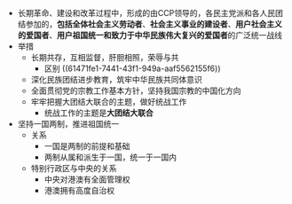 - 长期革命、建设和改革过程中，形成的由CCP领导的，各民主党派和各人民团结参加的，**包括全体社会主义劳动者**、**社会主义事业的建设者**、**用户社会主义的爱国者**、**用户祖国统一和致力于中华民族伟大复兴的爱国者**的广泛统一战线
- 举措
	- 长期共存，互相监督，肝胆相照，荣辱与共
		- 区别 ((61471fe1-7441-43f1-949a-aaf5562155f6))
	- 深化民族团结进步教育，筑牢中华民族共同体意识
	- 全面贯彻党的宗教工作基本方针，坚持我国宗教的中国化方向
	- 牢牢把握大团结大联合的主题，做好统战工作
		- 统战工作的主题是**大团结大联合**
- 坚持一国两制，推进祖国统一
	- 关系
		- 一国是两制的前提和基础
		- 两制从属和派生于一国，统一于一国内
	- 特别行政区与中央的关系
		- 中央对港澳有全面管理权
		- 港澳拥有高度自治权